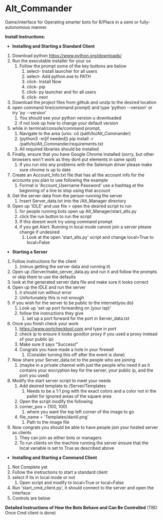 # Alt_Commander
Game/interface for Operating smarter bots for R/Place in a semi or fully-autonomous manner.

**Install Instructions:**
- **Installing and Starting a Standard Client**
1. Download python https://www.python.org/downloads/
2. Run the executable installer for your os
   1. Follow the prompt some of the key buttons are below
      1. select- Install launcher for all users
      2. select- Add python.exe to PATH
      3. click- Install Now
      4. click- pip
      5. click- py launcher and for all users
      6. click- next
3. Download the project files from github and unzip to the desired location
4. open command line(command prompt) and type 'python --version' or try 'py --version'
   1. You should see your python version u downloaded 
   2. if not look up how to change your default version
5. while in terminal/console/command prompt, 
   1. Navigate to the area (unix: cd /path/to/Alt_Commander)
   2. (python3 -m[if needed]) pip install -r /path/to/Alt_Commander/requirements.txt
   3. All required libraries should be installed
6. Finally, ensure that you have Google Chrome installed (sorry, but other browsers won't work as they dont put elements in same spot)
   1. If you run into any problems with the Selenium driver please make sure chrome is up to date
7. Create an Account_Info.txt file that has all the account info for the accounts you plan to use following the example
   1. Format is 'Account_Username Password' use a hashtag at the beginning of a line to stop using that account
8. Get the server data from the person running the server
   1. Insert Server_data.txt into the /Alt_Manager directory
9. Open up 'IDLE' and use file > open the desired script to run
   1. for people running bots open up Alt_Manager/start_alts.py
   2. click the run button to run the script
   3. If this doesnt work try using command prompt
   4. if you get Alert: Running in local mode cannot join a server please change if undesired
      1. Look at the open 'start_alts.py' script and change local=True to local=False
- **Starting a Server**
1. Follow instructions for the client
   1. (minus getting the server data and running it)
2. Open up /Server/make_server_data.py and run it and follow the prompts or skip them to use the defaults
3. look at the generated server data file and make sure it looks correct
4. Open up the IDLE and run the server
   1. it should run without error
   2. Unfortunately this is not enough
5. If you wish for the server to be public to the internet(you do)
   1. Look up 'set up port forwarding on (your isp)'
   2. follow the instructions they give
      1. set up a port forward for the port in Server_data.txt
6. Once you finish check your work
   1. https://www.portchecktool.com and type in port
   2. check ip to ensure it looks good(or proxy if you used a proxy instead of your public ip)
   3. Make sure it says "Success!"
   4. Congrats you have made a hole in your firewall
      1. (Consider turning this off after the event is done)
7. Now share your Server_data.txt to the people who are joining
   1. (maybe in a private channel with just the people who need it as it contains your encryption key for the server, your public ip, and the port you used)
8. Modify the start server script to meet your needs
   1. Add desired template to /Server/Templates
      1. Needs to be a 1:1 png with the exact colors and a color not in the pallet for ignored areas of the square area
   2. Open the script modify the following
   3. corner_pos = (100, 100) 
      1. where you want the top left corner of the image to go
   4. file_name = 'Templates/daniil.png'
      1. Path to the image file
9. Now congrats you should be able to have people join your hosted server as clients
   1. They can join as either bots or managers
   2. To run clients on the machine running the server ensure that the local variable is set to True as described above
- **Installing and Starting a Command Client**
1. Not Complete yet
2. Follow the instructions to start a standard client
3. select if its in local mode or not
   1. Open script and modify to local=True or local=False
4. Run 'start_cmd_client.py', it should connect to the server and open the interface
5. Controls are below

**Detailed Instructions of How the Bots Behave and Can Be Controlled**
(TBD Once Cmd client is done)